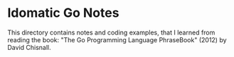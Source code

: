 # Idomatic Go Notes


This directory contains notes and coding examples, that I learned from reading the book: 
"The Go Programming Language PhraseBook" (2012) by David Chisnall.